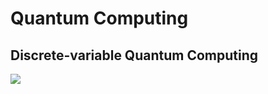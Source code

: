# Quantum Computing
## Discrete-variable Quantum Computing
<img src="https://latex.codecogs.com/svg.latex? x=\frac{-b\pm\sqrt{b^2-4ac}}{2a}"/>
